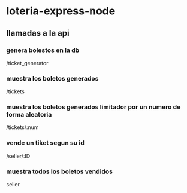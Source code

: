 # loteria-express-node

## llamadas a la api

### genera bolestos en la db 
/ticket_generator 
###  muestra los boletos generados
/tickets 
###  muestra los boletos generados limitador por un numero de forma aleatoria
/tickets/:num
### vende un tiket segun su id
/seller/:ID
### muestra todos los boletos vendidos
seller